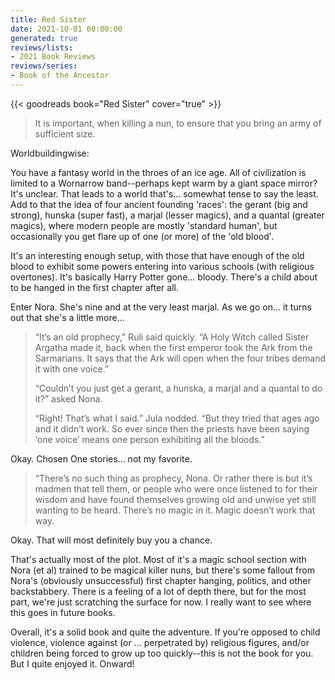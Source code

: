```yaml
---
title: Red Sister
date: 2021-10-01 00:00:00
generated: true
reviews/lists:
- 2021 Book Reviews
reviews/series:
- Book of the Ancestor
---
```

{{< goodreads book="Red Sister" cover="true" >}}

> It is important, when killing a nun, to ensure that you bring an army of
> sufficient size.

Worldbuildingwise:  

<!--more-->

You have a fantasy world in the throes of an ice age. All of civilization is limited to a Wornarrow band--perhaps kept warm by a giant space mirror? It's unclear. That leads to a world that's... somewhat tense to say the least. Add to that the idea of four ancient founding 'races': the gerant (big and strong), hunska (super fast), a marjal (lesser magics), and a quantal (greater magics), where modern people are mostly 'standard human', but occasionally you get flare up of one (or more) of the 'old blood'.  

It's an interesting enough setup, with those that have enough of the old blood to exhibit some powers entering into various schools (with religious overtones). It's basically Harry Potter gone... bloody. There's a child about to be hanged in the first chapter after all.  

Enter Nora. She's nine and at the very least marjal. As we go on... it turns out that she's a little more...  

> “It’s an old prophecy,” Ruli said quickly. “A Holy Witch called Sister
> Argatha made it, back when the first emperor took the Ark from the
> Sarmarians. It says that the Ark will open when the four tribes demand it
> with one voice.”  
> 
> “Couldn’t you just get a gerant, a hunska, a marjal and a quantal to do it?”
> asked Nona.  
> 
> “Right! That’s what I said.” Jula nodded. “But they tried that ages ago and
> it didn’t work. So ever since then the priests have been saying ‘one voice’
> means one person exhibiting all the bloods.”

Okay. Chosen One stories... not my favorite.  

> “There’s no such thing as prophecy, Nona. Or rather there is but it’s madmen
> that tell them, or people who were once listened to for their wisdom and
> have found themselves growing old and unwise yet still wanting to be heard.
> There’s no magic in it. Magic doesn’t work that way.  

Okay. That will most definitely buy you a chance.  

That's actually most of the plot. Most of it's a magic school section with Nora (et al) trained to be magical killer nuns, but there's some fallout from Nora's (obviously unsuccessful) first chapter hanging, politics, and other backstabbery. There is a feeling of a lot of depth there, but for the most part, we're just scratching the surface for now. I really want to see where this goes in future books.  

Overall, it's a solid book and quite the adventure. If you're opposed to child violence, violence against (or ... perpetrated by) religious figures, and/or children being forced to grow up too quickly--this is not the book for you. But I quite enjoyed it. Onward!


